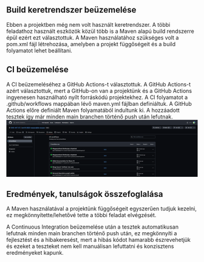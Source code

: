 ## Build keretrendszer beüzemelése
Ebben a projektben még nem volt használt keretrendszer.
A többi feladathoz használt eszközök közül több is a Maven alapú build rendszerre épül ezért ezt választottuk.
A Maven használatához szükséges volt a pom.xml fájl létrehozása, amelyben a projekt függőségeit és a build folyamatot lehet beállítani.

## CI beüzemelése
A CI beüzemeléséhez a GitHub Actions-t választottuk.
A GitHub Actions-t azért választottuk, mert a GitHub-on van a projektünk és a GitHub Actions ingyenesen használható nyílt forráskódú projektekhez.
A CI folyamatot a .github/workflows mappában lévő maven.yml fájlban definiáltuk.
A GitHub Actions előre definiált Maven folyamatából indultunk ki.
A hozzáadott tesztek így már minden main branchen történő push után lefutnak.
![GitHub Actions](Kepernyokepek/5Maven_kepek/github_actions.png)

## Eredmények, tanulságok összefoglalása
A Maven használatával a projektünk függőségeit egyszerűen tudjuk kezelni, ez megkönnyítette/lehetővé tette a többi feladat elvégzését.

A Continuous Integration beüzemelése után a tesztek automatikusan lefutnak minden main branchen történő push után, ez megkönnyíti a fejlesztést és a hibakeresést, mert a hibás kódot hamarabb észrevehetjük és ezeket a teszteket nem kell manuálisan lefuttatni és konzisztens eredményeket kapunk.

